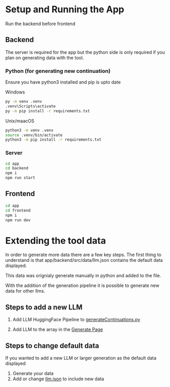 # Setup and Running the App

Run the backend before frontend

## Backend

The server is required for the app but the python side is only required if you plan on generating data with the tool.

### Python (for generating new continuation)

Ensure you have python3 installed and pip is upto date

Windows

```bash
py -m venv .venv
.venv\Scripts\activate
py -m pip install -r requirements.txt
```

Unix/maacOS

```bash
python3 -m venv .venv
source .venv/bin/activate
python3 -m pip install -r requirements.txt
```

### Server

```bash
cd app
cd backend
npm i
npm run start
```

## Frontend

```bash
cd app
cd frontend
npm i
npm run dev
```

# Extending the tool data

In order to generate more data there are a few key steps.
The first thing to understand is that app/backend/src/data/llm.json contains the default data displayed.

This data was orignialy generate manually in python and added to the file.

With the addition of the generation pipeline it is possible to generate new data for other llms.

## Steps to add a new LLM

1. Add LLM HuggingFace Pipeline to [generateContinuations.py](backend/src/python/generate/generateContinuations.py)

2. Add LLM to the array in the [Generate Page](frontend/src/app/generate/page.tsx)

## Steps to change default data

If you wanted to add a new LLM or larger generation as the default data displayed

1. Generate your data
2. Add or change [llm.json](backend/src/data/llm.json) to include new data
